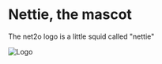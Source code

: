 # Nettie, the mascot #

The net2o logo is a little squid called "nettie"

![Logo](https://fossil.net2o.de/net2o/doc/trunk/doc/net2o.png)